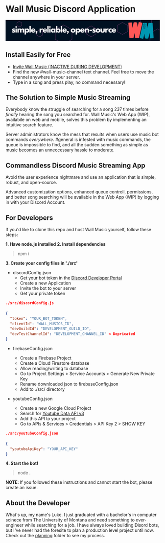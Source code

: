 # Wall Music Discord Application

<img src='./img/wm_github_banner.png' alt='Banner'>

## Install Easily for Free

- [Invite Wall Music (INACTIVE DURING DEVELOPMENT)](/)
- Find the new #wall-music-channel text channel. Feel free to move the channel anywhere in your server.
- Type in a song and press play, no command necessary!

## The Solution to Simple Music Streaming

Everybody know the struggle of searching for a song 237 times before *finally* hearing the song you searched for. Wall Music's Web App (WIP), availabile on web and mobile, solves this problem by implementing an intuitive search feature.

Server administrators know the mess that results when users use music bot commands *everywhere*. #general is infested with music commands, the queue is impossible to find, and all the sudden something as simple as music becomes an unneccessary hassle to moderate.

## Commandless Discord Music Streaming App

Avoid the user experience nightmare and use an application that is simple, robust, and open-source.

Advanced customization options, enhanced queue controll, permissions, and better song searching will be available in the Web App (WIP) by logging in with your Discord Account.

## For Developers

If you'd like to clone this repo and host Wall Music yourself, follow these steps:

**1. Have node.js installed**
**2. Install dependencies**

> npm i

**3. Create your config files in './src'**

- discordConfig.json
  - Get your bot token in the [Discord Developer Portal](https://discord.com/developers/applications/)
  - Create a new Application
  - Invite the bot to your server
  - Get your private token
  
``` json
./src/discordConfig.js

{
  "token": "YOUR_BOT_TOKEN",
  "clientId": "WALL_MUSICS_ID",
  "devGuildId": "DEVELOPMENT_GUILD_ID",
  "devTestChannelId": "DEVELOPMENT_CHANNEL_ID" < Depricated
}
```

- firebaseConfig.json
  - Create a Firebase Project
  - Create a Cloud Firestore database
  - Allow reading/writing to database
  - Go to Project Settings > Service Accounts > Generate New Private Key
  - Rename downloaded json to firebaseConfig.json
  - Add to ./src/ directory

- youtubeConfig.json
  - Create a new Google Cloud Project
  - Search for [Youtube Data API v3](https://console.cloud.google.com/marketplace/product/google/youtube.googleapis.com?q=search&referrer=search)
  - Add this API to your project
  - Go to APIs & Services > Credentials > API Key 2 > SHOW KEY

``` json
./src/youtubeConfig.json

{
  "youtubeApiKey": "YOUR_API_KEY"
}
```

**4. Start the bot!**

> node .

**NOTE**: If you followed these instructions and cannot start the bot, please create an issue.

## About the Developer

What's up, my name's Luke. I just graduated with a bachelor's in computer scinece from The University of Montana and need something to over-engineer while searching for a job. I have always loved building Disord bots, but I've never had the foresite to plan a production level project until now. Check out the [planning](./planning) folder to see my process.